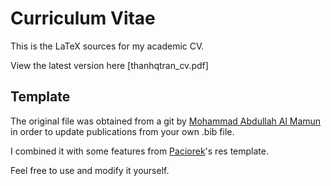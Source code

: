 # Curriculum Vitae

This is the LaTeX sources for my academic CV.

View the latest version here [thanhqtran_cv.pdf]

## Template

The original file was obtained from a git by [Mohammad Abdullah Al Mamun
](https://github.com/Mamunia/cv) in order to update publications from your own .bib file.

I combined it with some features from [Paciorek](https://www.stat.berkeley.edu/~paciorek/computingTips/Latex_template_creating_CV_.html)'s res template.

Feel free to use and modify it yourself.
